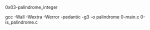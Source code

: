 0x03-palindrome_integer

gcc -Wall -Wextra -Werror -pedantic -g3 -o palindrome 0-main.c 0-is_palindrome.c

